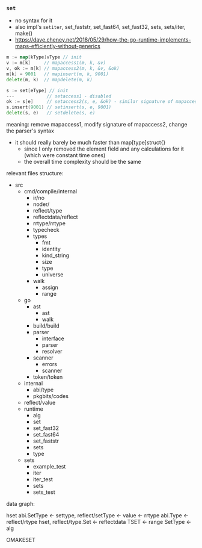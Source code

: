 
### `set`
- no syntax for it
- also impl's `setiter`, set_faststr, set_fast64, set_fast32, sets, sets/iter, make()
- https://dave.cheney.net/2018/05/29/how-the-go-runtime-implements-maps-efficiently-without-generics
```go
m := map[kType]vType // init
v := m[k]     // mapaccess1(m, k, &v)
v, ok := m[k] // mapaccess2(m, k, &v, &ok)
m[k] = 9001   // mapinsert(m, k, 9001)
delete(m, k)  // mapdelete(m, k)

s := set[eType] // init
---            // setaccess1 - disabled
ok := s[e]     // setaccess2(s, e, &ok) - similar signature of mapaccess1
s.insert(9001) // setinsert(s, e, 9001)
delete(s, e)   // setdelete(s, e)

```
meaning:
remove mapaccess1,
modify signature of mapaccess2,
change the parser's syntax

- it should really barely be much faster than map[type]struct{}
    - since I only removed the element field and any calculations for it (which were constant time ones)
    - the overall time complexity should be the same

relevant files structure:
- src
  - cmd/compile/internal
    - ir/no
    - noder/
    - reflect/type
    - reflectdata/reflect
    - rrtype/rrtype
    - typecheck
    - types
      - fmt
      - identity
      - kind_string
      - size
      - type
      - universe
    - walk
      - assign
      - range
  - go
    - ast
      - ast
      - walk
    - build/build
    - parser
      - interface
      - parser
      - resolver
    - scanner
      - errors
      - scanner
    - token/token
  - internal
    - abi/type
    - pkgbits/codes
  - reflect/value
  - runtime
    - alg 
    - set
    - set_fast32
    - set_fast64
    - set_faststr
    - sets
    - type
  - sets
    - example_test
    - iter
    - iter_test
    - sets
    - sets_test


data graph:

hset
abi.SetType <- settype, reflect/setType <- value <- rrtype
abi.Type <- reflect/rtype
hset, reflect/type.Set <- reflectdata
TSET <- range
SetType <- alg

OMAKESET













